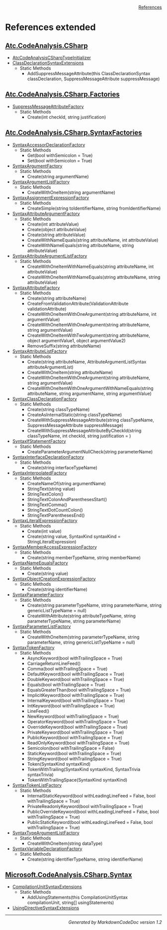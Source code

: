 <div style='text-align: right'>

[References](Index.md)

</div>


# References extended

## [Atc.CodeAnalysis.CSharp](Atc.CodeAnalysis.CSharp.md)

- [AtcCodeAnalysisCSharpTypeInitializer](Atc.CodeAnalysis.CSharp.md#atccodeanalysiscsharptypeinitializer)
- [ClassDeclarationSyntaxExtensions](Atc.CodeAnalysis.CSharp.md#classdeclarationsyntaxextensions)
  -  Static Methods
     - AddSuppressMessageAttribute(this ClassDeclarationSyntax classDeclaration, SuppressMessageAttribute suppressMessage)

## [Atc.CodeAnalysis.CSharp.Factories](Atc.CodeAnalysis.CSharp.Factories.md)

- [SuppressMessageAttributeFactory](Atc.CodeAnalysis.CSharp.Factories.md#suppressmessageattributefactory)
  -  Static Methods
     - Create(int checkId, string justification)

## [Atc.CodeAnalysis.CSharp.SyntaxFactories](Atc.CodeAnalysis.CSharp.SyntaxFactories.md)

- [SyntaxAccessorDeclarationFactory](Atc.CodeAnalysis.CSharp.SyntaxFactories.md#syntaxaccessordeclarationfactory)
  -  Static Methods
     - Get(bool withSemicolon = True)
     - Set(bool withSemicolon = True)
- [SyntaxArgumentFactory](Atc.CodeAnalysis.CSharp.SyntaxFactories.md#syntaxargumentfactory)
  -  Static Methods
     - Create(string argumentName)
- [SyntaxArgumentListFactory](Atc.CodeAnalysis.CSharp.SyntaxFactories.md#syntaxargumentlistfactory)
  -  Static Methods
     - CreateWithOneItem(string argumentName)
- [SyntaxAssignmentExpressionFactory](Atc.CodeAnalysis.CSharp.SyntaxFactories.md#syntaxassignmentexpressionfactory)
  -  Static Methods
     - CreateSimple(string toIdentifierName, string fromIdentifierName)
- [SyntaxAttributeArgumentFactory](Atc.CodeAnalysis.CSharp.SyntaxFactories.md#syntaxattributeargumentfactory)
  -  Static Methods
     - Create(int attributeValue)
     - Create(object attributeValue)
     - Create(string attributeValue)
     - CreateWithNameEquals(string attributeName, int attributeValue)
     - CreateWithNameEquals(string attributeName, string attributeValue)
- [SyntaxAttributeArgumentListFactory](Atc.CodeAnalysis.CSharp.SyntaxFactories.md#syntaxattributeargumentlistfactory)
  -  Static Methods
     - CreateWithOneItemWithNameEquals(string attributeName, int attributeValue)
     - CreateWithOneItemWithNameEquals(string attributeName, string attributeValue)
- [SyntaxAttributeFactory](Atc.CodeAnalysis.CSharp.SyntaxFactories.md#syntaxattributefactory)
  -  Static Methods
     - Create(string attributeName)
     - CreateFromValidationAttribute(ValidationAttribute validationAttribute)
     - CreateWithOneItemWithOneArgument(string attributeName, int argumentValue)
     - CreateWithOneItemWithOneArgument(string attributeName, string argumentValue)
     - CreateWithOneItemWithTwoArgument(string attributeName, object argumentValue1, object argumentValue2)
     - RemoveSuffix(string attributeName)
- [SyntaxAttributeListFactory](Atc.CodeAnalysis.CSharp.SyntaxFactories.md#syntaxattributelistfactory)
  -  Static Methods
     - Create(string attributeName, AttributeArgumentListSyntax attributeArgumentList)
     - CreateWithOneItem(string attributeName)
     - CreateWithOneItemWithOneArgument(string attributeName, string argumentValue)
     - CreateWithOneItemWithOneArgumentWithNameEquals(string attributeName, string argumentName, string argumentValue)
- [SyntaxClassDeclarationFactory](Atc.CodeAnalysis.CSharp.SyntaxFactories.md#syntaxclassdeclarationfactory)
  -  Static Methods
     - Create(string classTypeName)
     - CreateAsInternalStatic(string classTypeName)
     - CreateWithSuppressMessageAttribute(string classTypeName, SuppressMessageAttribute suppressMessage)
     - CreateWithSuppressMessageAttributeByCheckId(string classTypeName, int checkId, string justification = )
- [SyntaxIfStatementFactory](Atc.CodeAnalysis.CSharp.SyntaxFactories.md#syntaxifstatementfactory)
  -  Static Methods
     - CreateParameterArgumentNullCheck(string parameterName)
- [SyntaxInterfaceDeclarationFactory](Atc.CodeAnalysis.CSharp.SyntaxFactories.md#syntaxinterfacedeclarationfactory)
  -  Static Methods
     - Create(string interfaceTypeName)
- [SyntaxInterpolatedFactory](Atc.CodeAnalysis.CSharp.SyntaxFactories.md#syntaxinterpolatedfactory)
  -  Static Methods
     - CreateNameOf(string argumentName)
     - StringText(string value)
     - StringTextColon()
     - StringTextColonAndParenthesesStart()
     - StringTextComma()
     - StringTextDotCountColon()
     - StringTextParenthesesEnd()
- [SyntaxLiteralExpressionFactory](Atc.CodeAnalysis.CSharp.SyntaxFactories.md#syntaxliteralexpressionfactory)
  -  Static Methods
     - Create(int value)
     - Create(string value, SyntaxKind syntaxKind = StringLiteralExpression)
- [SyntaxMemberAccessExpressionFactory](Atc.CodeAnalysis.CSharp.SyntaxFactories.md#syntaxmemberaccessexpressionfactory)
  -  Static Methods
     - Create(string memberTypeName, string memberName)
- [SyntaxNameEqualsFactory](Atc.CodeAnalysis.CSharp.SyntaxFactories.md#syntaxnameequalsfactory)
  -  Static Methods
     - Create(string value)
- [SyntaxObjectCreationExpressionFactory](Atc.CodeAnalysis.CSharp.SyntaxFactories.md#syntaxobjectcreationexpressionfactory)
  -  Static Methods
     - Create(string identifierName)
- [SyntaxParameterFactory](Atc.CodeAnalysis.CSharp.SyntaxFactories.md#syntaxparameterfactory)
  -  Static Methods
     - Create(string parameterTypeName, string parameterName, string genericListTypeName = null)
     - CreateWithAttribute(string attributeTypeName, string parameterTypeName, string parameterName)
- [SyntaxParameterListFactory](Atc.CodeAnalysis.CSharp.SyntaxFactories.md#syntaxparameterlistfactory)
  -  Static Methods
     - CreateWithOneItem(string parameterTypeName, string parameterName, string genericListTypeName = null)
- [SyntaxTokenFactory](Atc.CodeAnalysis.CSharp.SyntaxFactories.md#syntaxtokenfactory)
  -  Static Methods
     - AsyncKeyword(bool withTrailingSpace = True)
     - CarriageReturnLineFeed()
     - Comma(bool withTrailingSpace = True)
     - DefaultKeyword(bool withTrailingSpace = True)
     - DoubleKeyword(bool withTrailingSpace = True)
     - Equals(bool withTrailingSpace = True)
     - EqualsGreaterThan(bool withTrailingSpace = True)
     - ImplicitKeyword(bool withTrailingSpace = True)
     - InternalKeyword(bool withTrailingSpace = True)
     - IntKeyword(bool withTrailingSpace = True)
     - LineFeed()
     - NewKeyword(bool withTrailingSpace = True)
     - OperatorKeyword(bool withTrailingSpace = True)
     - OverrideKeyword(bool withTrailingSpace = True)
     - PrivateKeyword(bool withTrailingSpace = True)
     - PublicKeyword(bool withTrailingSpace = True)
     - ReadOnlyKeyword(bool withTrailingSpace = True)
     - Semicolon(bool withTrailingSpace = False)
     - StaticKeyword(bool withTrailingSpace = True)
     - StringKeyword(bool withTrailingSpace = True)
     - Token(SyntaxKind syntaxKind)
     - TokenWithTrailing(SyntaxKind syntaxKind, SyntaxTrivia syntaxTrivia)
     - TokenWithTrailingSpace(SyntaxKind syntaxKind)
- [SyntaxTokenListFactory](Atc.CodeAnalysis.CSharp.SyntaxFactories.md#syntaxtokenlistfactory)
  -  Static Methods
     - InternalStaticKeyword(bool withLeadingLineFeed = False, bool withTrailingSpace = True)
     - PrivateReadonlyKeyword(bool withTrailingSpace = True)
     - PublicOverrideKeyword(bool withLeadingLineFeed = False, bool withTrailingSpace = True)
     - PublicStaticKeyword(bool withLeadingLineFeed = False, bool withTrailingSpace = True)
- [SyntaxTypeArgumentListFactory](Atc.CodeAnalysis.CSharp.SyntaxFactories.md#syntaxtypeargumentlistfactory)
  -  Static Methods
     - CreateWithOneItem(string dataType)
- [SyntaxVariableDeclarationFactory](Atc.CodeAnalysis.CSharp.SyntaxFactories.md#syntaxvariabledeclarationfactory)
  -  Static Methods
     - Create(string identifierTypeName, string identifierName)

## [Microsoft.CodeAnalysis.CSharp.Syntax](Microsoft.CodeAnalysis.CSharp.Syntax.md)

- [CompilationUnitSyntaxExtensions](Microsoft.CodeAnalysis.CSharp.Syntax.md#compilationunitsyntaxextensions)
  -  Static Methods
     - AddUsingStatements(this CompilationUnitSyntax compilationUnit, string[] usingStatements)
- [UsingDirectiveSyntaxExtensions](Microsoft.CodeAnalysis.CSharp.Syntax.md#usingdirectivesyntaxextensions)

<hr /><div style='text-align: right'><i>Generated by MarkdownCodeDoc version 1.2</i></div>

